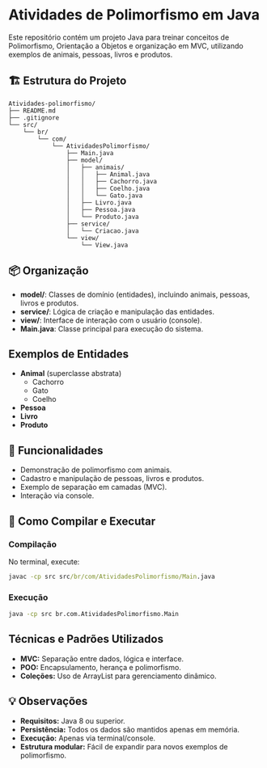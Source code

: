 # Atividades de Polimorfismo em Java

Este repositório contém um projeto Java para treinar conceitos de Polimorfismo, Orientação a Objetos e organização em MVC, utilizando exemplos de animais, pessoas, livros e produtos.

## 🏗️ Estrutura do Projeto

```
Atividades-polimorfismo/
├── README.md
├── .gitignore
└── src/
    └── br/
        └── com/
            └── AtividadesPolimorfismo/
                ├── Main.java
                ├── model/
                │   ├── animais/
                │   │   ├── Animal.java
                │   │   ├── Cachorro.java
                │   │   ├── Coelho.java
                │   │   └── Gato.java
                │   ├── Livro.java
                │   ├── Pessoa.java
                │   └── Produto.java
                ├── service/
                │   └── Criacao.java
                └── view/
                    └── View.java
```

## 📦 Organização

- **model/**: Classes de domínio (entidades), incluindo animais, pessoas, livros e produtos.
- **service/**: Lógica de criação e manipulação das entidades.
- **view/**: Interface de interação com o usuário (console).
- **Main.java**: Classe principal para execução do sistema.

## Exemplos de Entidades

- **Animal** (superclasse abstrata)
  - Cachorro
  - Gato
  - Coelho
- **Pessoa**
- **Livro**
- **Produto**

## 🎯 Funcionalidades

- Demonstração de polimorfismo com animais.
- Cadastro e manipulação de pessoas, livros e produtos.
- Exemplo de separação em camadas (MVC).
- Interação via console.

## 🚀 Como Compilar e Executar

### Compilação

No terminal, execute:

```bat
javac -cp src src/br/com/AtividadesPolimorfismo/Main.java
```

### Execução

```bat
java -cp src br.com.AtividadesPolimorfismo.Main
```

## Técnicas e Padrões Utilizados

- **MVC:** Separação entre dados, lógica e interface.
- **POO:** Encapsulamento, herança e polimorfismo.
- **Coleções:** Uso de ArrayList para gerenciamento dinâmico.

## 💡 Observações

- **Requisitos:** Java 8 ou superior.
- **Persistência:** Todos os dados são mantidos apenas em memória.
- **Execução:** Apenas via terminal/console.
- **Estrutura modular:** Fácil de expandir para novos exemplos de polimorfismo. 